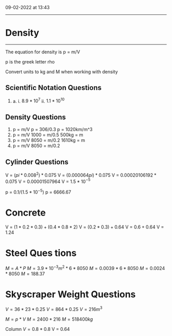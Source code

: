 09-02-2022 at 13:43

---
# Density
---
 

The equation for density is p = m/V

p is the greek letter rho 

Convert units to kg and M when working with density 

## Scientific Notation Questions
1.
	a.
		i. $8.9*10^7$
		ii. $1.1*10^10$

## Density Questions

1.  p = m/V
	p = 306/0.3
	p = 1020km/m^3
2. p = m/V
    1000 = m/0.5
     500kg = m
3. p = m/V
    8050 = m/0.2
    1610kg = m
4. p = m/V
    8050 = m/0.2

## Cylinder Questions
V = $(pi*0.008^2)*0.075$ 
V = $(0.000064pi)*0.075$
V = $0.00020106192 * 0.075$
V = 0.00001507964
V = $1.5*10$$^-$$^5$

p = $0.1/(1.5*10^-$$^5$)
p = $6666.67$
# Concrete 
V = $(1*0.2*0.3)+(0.4*0.8*2)$
V = $(0.2*0.3)+0.64$
V = $0.6 + 0.64$
V = 1.24

# Steel Ques tions
$M = A*P$ 
$M = 3.9*10^-$$^3m^2*6*8050$
$M = 0.0039*6*8050$
$M = 0.0024*8050$
$M= 188.37$


# Skyscraper Weight Questions
$V = 36*23*0.25$
$V = 864*0.25$
$V = 216m^3$

$M = p*V$ 
$M = 2400*216$
$M = 518400kg$

Column
$V = 0.8*0.8$
V = 0.64